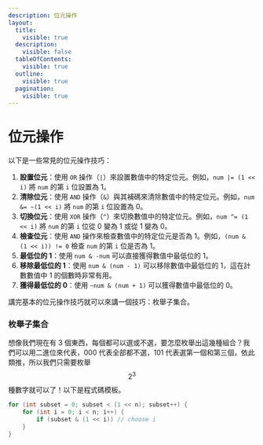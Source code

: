 ```yaml
---
description: 位元操作
layout:
  title:
    visible: true
  description:
    visible: false
  tableOfContents:
    visible: true
  outline:
    visible: true
  pagination:
    visible: true
---
```


# 位元操作

以下是一些常見的位元操作技巧：

1. **設置位元**：使用 `OR` 操作（`|`）來設置數值中的特定位元。例如，`num |= (1 << i)` 將 `num` 的第 `i` 位設置為 1。
2. **清除位元**：使用 `AND` 操作（`&`）與其補碼來清除數值中的特定位元。例如，`num &= ~(1 << i)` 將 `num` 的第 `i` 位設置為 0。
3. **切換位元**：使用 `XOR` 操作（`^`）來切換數值中的特定位元。例如，`num ^= (1 << i)` 將 `num` 的第 `i` 位從 0 變為 1 或從 1 變為 0。
4. **檢查位元**：使用 `AND` 操作來檢查數值中的特定位元是否為 1。例如，`(num & (1 << i)) != 0` 檢查 `num` 的第 `i` 位是否為 1。
5. **最低位的 1**：使用 `num & -num` 可以直接獲得數值中最低位的 1。
6. **移除最低位的 1**：使用 `num & (num - 1)` 可以移除數值中最低位的 1，這在計數數值中 1 的個數時非常有用。
7. **獲得最低位的 0**：使用 `~num & (num + 1)` 可以獲得數值中最低位的 0。

講完基本的位元操作技巧就可以來講一個技巧：枚舉子集合。

### 枚舉子集合

想像我們現在有 3 個東西，每個都可以選或不選，要怎麼枚舉出這幾種組合？我們可以用二進位來代表，000 代表全部都不選，101 代表選第一個和第三個，依此類推，所以我們只需要枚舉 $$2^3$$種數字就可以了！以下是程式碼模板。

```cpp
for (int subset = 0; subset < (1 << n); subset++) {
    for (int i = 0; i < n; i++) {
        if (subset & (1 << i)) // choose i
    }
}
```

